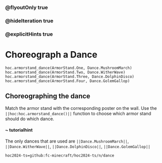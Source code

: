 ### @flyoutOnly true
### @hideIteration true
### @explicitHints true

# Choreograph a Dance

```python-template
hoc.armorstand_dance(ArmorStand.One, Dance.MushroomMarch)
hoc.armorstand_dance(ArmorStand.Two, Dance.WitherWave)
hoc.armorstand_dance(ArmorStand.Three, Dance.DolphinDisco)
hoc.armorstand_dance(ArmorStand.Four, Dance.GolemGallop)
```

## Choreographing the dance
Match the armor stand with the corresponding poster on the wall. Use the ``||hoc:hoc.armorstand_dance()||`` function to choose which armor stand should do which dance.

#### ~ tutorialhint
The only dances that are used are ``||Dance.MushroomMarch||``, ``||Dance.WitherWave||``, ``||Dance.DolphinDisco||``, ``||Dance.GolemGallop||``



```package
hoc2024-ts=github:fc-minecraft/hoc2024-ts/n/dance
```